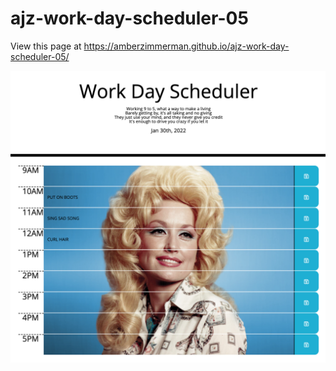 # ajz-work-day-scheduler-05

View this page at https://amberzimmerman.github.io/ajz-work-day-scheduler-05/

![screen shot desktop view of Day Planner when all the hours are in the past and it reveals a photo of Dolly Parton](/assets/images/schedule-screenshot.png)